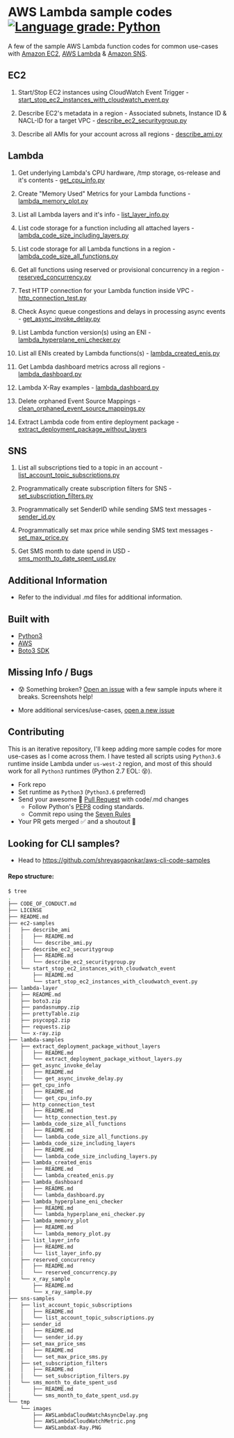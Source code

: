 # AWS Lambda sample codes [![Language grade: Python](https://img.shields.io/lgtm/grade/python/g/shreyasgaonkar/aws-lambda-code-samples.svg?logo=lgtm&logoWidth=18)](https://lgtm.com/projects/g/shreyasgaonkar/aws-lambda-code-samples/context:python)

A few of the sample AWS Lambda function codes for common use-cases with [Amazon EC2](https://github.com/shreyasgaonkar/aws-lambda-code-samples#ec2), [AWS Lambda](https://github.com/shreyasgaonkar/aws-lambda-code-samples#lambda) & [Amazon SNS](https://github.com/shreyasgaonkar/aws-lambda-code-samples#sns).

## EC2

1. Start/Stop EC2 instances using CloudWatch Event Trigger  - [start_stop_ec2_instances_with_cloudwatch_event.py](ec2-samples/start_stop_ec2_instances_with_cloudwatch_event/)

2. Describe EC2's metadata in a region - Associated subnets, Instance ID & NACL-ID for a target VPC - [describe_ec2_securitygroup.py](ec2-samples/describe_ec2_securitygroup)

3. Describe all AMIs for your account across all regions - [describe_ami.py](ec2-samples/describe_ami/)


## Lambda

1. Get underlying Lambda's CPU hardware, /tmp storage, os-release and it's contents  - [get_cpu_info.py](lambda-samples/get_cpu_info/)

2. Create "Memory Used" Metrics for your Lambda functions - [lambda_memory_plot.py](lambda-samples/lambda_memory_plot/)

3. List all Lambda layers and it's info  - [list_layer_info.py](lambda-samples/list_layer_info/)

4. List code storage for a function including all attached layers - [lambda_code_size_including_layers.py](lambda-samples/lambda_code_size_all_functions/)

5. List code storage for all Lambda functions in a region - [lambda_code_size_all_functions.py](lambda-samples/lambda_code_size_including_layers/)

6. Get all functions using reserved or provisional concurrency in a region - [reserved_concurrency.py](lambda-samples/reserved_concurrency/)

7. Test HTTP connection for your Lambda function inside VPC - [http_connection_test.py](lambda-samples/http_connection_test/)

8. Check Async queue congestions and delays in processing async events - [get_async_invoke_delay.py](lambda-samples/get_async_invoke_delay/)

9. List Lambda function version(s) using an ENI - [lambda_hyperplane_eni_checker.py](lambda-samples/lambda_hyperplane_eni_checker/)

10. List all ENIs created by Lambda functions(s) - [lambda_created_enis.py](lambda-samples/lambda_created_enis/)

11. Get Lambda dashboard metrics across all regions - [lambda_dashboard.py](lambda-samples/lambda_dashboard/)

12. Lambda X-Ray examples - [lambda_dashboard.py](lambda-samples/x_ray_sample/)

13. Delete orphaned Event Source Mappings - [clean_orphaned_event_source_mappings.py](lambda-samples/clean_orphaned_event_source_mappings/)

14. Extract Lambda code from entire deployment package - [extract_deployment_package_without_layers](lambda-samples/extract_deployment_package_without_layers/)

## SNS

1. List all subscriptions tied to a topic in an account  - [list_account_topic_subscriptions.py](sns-samples/list_account_topic_subscriptions/)

2. Programmatically create subscription filters for SNS  - [set_subscription_filters.py](sns-samples/set_subscription_filters/)

3. Programmatically set SenderID while sending SMS text messages  - [sender_id.py](sns-samples/sender_id/)

4. Programmatically set max price while sending SMS text messages - [set_max_price.py](sns-samples/set_max_price_sms/)

5. Get SMS month to date spend in USD - [sms_month_to_date_spent_usd.py](sns-samples/sms_month_to_date_spent_usd/)

## Additional Information

- Refer to the individual .md files for additional information.

## Built with
- [Python3](https://www.python.org/downloads/)
- [AWS](https://aws.amazon.com/)
- [Boto3 SDK](https://boto3.amazonaws.com/v1/documentation/api/latest/index.html)

## Missing Info / Bugs

- :cold_sweat: Something broken? [Open an issue](https://github.com/shreyasgaonkar/aws-lambda-code-samples/issues) with a few sample inputs where it breaks. Screenshots help!

- More additional services/use-cases, [open a new issue](https://github.com/shreyasgaonkar/aws-lambda-code-samples/issues)

## Contributing

This is an iterative repository, I'll keep adding more sample codes for more use-cases as I come across them. I have tested all scripts using ```Python3.6``` runtime inside Lambda under ```us-west-2``` region, and most of this should work for all ```Python3``` runtimes (Python 2.7 EOL: :dizzy_face:).

- Fork repo
- Set runtime as ```Python3``` (```Python3.6``` preferred)
- Send your awesome :raised_hands: [Pull Request](https://github.com/shreyasgaonkar/aws-lambda-code-samples/pulls) with code/.md changes
    - Follow Python's [PEP8](https://www.python.org/dev/peps/pep-0008/) coding standards.
    - Commit repo using the [Seven Rules](https://chris.beams.io/posts/git-commit/#seven-rules)
- Your PR gets merged :white_check_mark: and a shoutout :loudspeaker:

## Looking for CLI samples?
- Head to https://github.com/shreyasgaonkar/aws-cli-code-samples

#### Repo structure:

```bash
$ tree
.
├── CODE_OF_CONDUCT.md
├── LICENSE
├── README.md
├── ec2-samples
│   ├── describe_ami
│   │   ├── README.md
│   │   └── describe_ami.py
│   ├── describe_ec2_securitygroup
│   │   ├── README.md
│   │   └── describe_ec2_securitygroup.py
│   └── start_stop_ec2_instances_with_cloudwatch_event
│       ├── README.md
│       └── start_stop_ec2_instances_with_cloudwatch_event.py
├── lambda-layer
│   ├── README.md
│   ├── boto3.zip
│   ├── pandasnumpy.zip
│   ├── prettyTable.zip
│   ├── psycopg2.zip
│   ├── requests.zip
│   └── x-ray.zip
├── lambda-samples
│   ├── extract_deployment_package_without_layers
│   │   ├── README.md
│   │   └── extract_deployment_package_without_layers.py
│   ├── get_async_invoke_delay
│   │   ├── README.md
│   │   └── get_async_invoke_delay.py
│   ├── get_cpu_info
│   │   ├── README.md
│   │   └── get_cpu_info.py
│   ├── http_connection_test
│   │   ├── README.md
│   │   └── http_connection_test.py
│   ├── lambda_code_size_all_functions
│   │   ├── README.md
│   │   └── lambda_code_size_all_functions.py
│   ├── lambda_code_size_including_layers
│   │   ├── README.md
│   │   └── lambda_code_size_including_layers.py
│   ├── lambda_created_enis
│   │   ├── README.md
│   │   └── lambda_created_enis.py
│   ├── lambda_dashboard
│   │   ├── README.md
│   │   └── lambda_dashboard.py
│   ├── lambda_hyperplane_eni_checker
│   │   ├── README.md
│   │   └── lambda_hyperplane_eni_checker.py
│   ├── lambda_memory_plot
│   │   ├── README.md
│   │   └── lambda_memory_plot.py
│   ├── list_layer_info
│   │   ├── README.md
│   │   └── list_layer_info.py
│   ├── reserved_concurrency
│   │   ├── README.md
│   │   └── reserved_concurrency.py
│   └── x_ray_sample
│       ├── README.md
│       └── x_ray_sample.py
├── sns-samples
│   ├── list_account_topic_subscriptions
│   │   ├── README.md
│   │   └── list_account_topic_subscriptions.py
│   ├── sender_id
│   │   ├── README.md
│   │   └── sender_id.py
│   ├── set_max_price_sms
│   │   ├── README.md
│   │   └── set_max_price_sms.py
│   ├── set_subscription_filters
│   │   ├── README.md
│   │   └── set_subscription_filters.py
│   └── sms_month_to_date_spent_usd
│       ├── README.md
│       └── sms_month_to_date_spent_usd.py
└── tmp
    └── images
        ├── AWSLambdaCloudWatchAsyncDelay.png
        ├── AWSLambdaCloudWatchMetric.png
        └── AWSLambdaX-Ray.PNG
```

